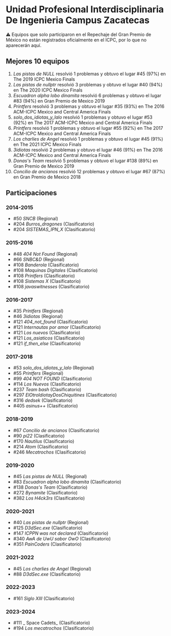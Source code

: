 # Unidad Profesional Interdisciplinaria De Ingenieria Campus Zacatecas

:warning: Equipos que solo participaron en el Repechaje del Gran Premio de México no están registrados oficialmente en el ICPC, por lo que no aparecerán aquí.

## Mejores 10 equipos

1. _Las pistas de NULL_ resolvió 1 problemas y obtuvo el lugar #45 (97%) en The 2019 ICPC Mexico Finals
1. _Las pistas de nullptr_ resolvió 3 problemas y obtuvo el lugar #40 (94%) en The 2020 ICPC Mexico Finals
1. _Escuadron alpha lobo dinamita_ resolvió 6 problemas y obtuvo el lugar #83 (94%) en Gran Premio de Mexico 2019
1. _Printfers_ resolvió 3 problemas y obtuvo el lugar #35 (93%) en The 2016 ACM-ICPC Mexico and Central America Finals
1. _solo_dos_idiotas_y_lalo_ resolvió 1 problemas y obtuvo el lugar #53 (92%) en The 2017 ACM-ICPC Mexico and Central America Finals
1. _Printfers_ resolvió 1 problemas y obtuvo el lugar #55 (92%) en The 2017 ACM-ICPC Mexico and Central America Finals
1. _Los charlies de Angel_ resolvió 1 problemas y obtuvo el lugar #45 (91%) en The 2021 ICPC Mexico Finals
1. _3idiotas_ resolvió 2 problemas y obtuvo el lugar #46 (91%) en The 2016 ACM-ICPC Mexico and Central America Finals
1. _Donas's Team_ resolvió 5 problemas y obtuvo el lugar #138 (89%) en Gran Premio de Mexico 2019
1. _Concilio de ancianos_ resolvió 12 problemas y obtuvo el lugar #67 (87%) en Gran Premio de Mexico 2018

## Participaciones

### 2014-2015

- #50 _SNCB_ (Regional)
- #204 _Burros_dragones_ (Clasificatorio)
- #204 _SISTEMAS_IPN_X_ (Clasificatorio)

### 2015-2016

- #48 _404 Not Found_ (Regional)
- #66 _SNBC&D_ (Regional)
- #108 _Banderola_ (Clasificatorio)
- #108 _Maquinas Digitales_ (Clasificatorio)
- #108 _Printfers_ (Clasificatorio)
- #108 _Sistemas X_ (Clasificatorio)
- #108 _javaswitnesses_ (Clasificatorio)

### 2016-2017

- #35 _Printfers_ (Regional)
- #46 _3idiotas_ (Regional)
- #121 _404_not_found_ (Clasificatorio)
- #121 _Internautas por amor_ (Clasificatorio)
- #121 _Los nuevos_ (Clasificatorio)
- #121 _Los_asiaticos_ (Clasificatorio)
- #121 _if_then_else_ (Clasificatorio)

### 2017-2018

- #53 _solo_dos_idiotas_y_lalo_ (Regional)
- #55 _Printfers_ (Regional)
- #99 _404 NOT FOUND_ (Clasificatorio)
- #114 _Los Nuevos_ (Clasificatorio)
- #237 _Team bash_ (Clasificatorio)
- #297 _ElOtroIdiotayDosChiquitines_ (Clasificatorio)
- #316 _dedsek_ (Clasificatorio)
- #405 _asinus++_ (Clasificatorio)

### 2018-2019

- #67 _Concilio de ancianos_ (Clasificatorio)
- #90 _pi22_ (Clasificatorio)
- #170 _Nautilus_ (Clasificatorio)
- #214 _Atom_ (Clasificatorio)
- #246 _Mecatrochos_ (Clasificatorio)

### 2019-2020

- #45 _Las pistas de NULL_ (Regional)
- #83 _Escuadron alpha lobo dinamita_ (Clasificatorio)
- #138 _Donas's Team_ (Clasificatorio)
- #272 _Bynamite_ (Clasificatorio)
- #382 _Los H4ck3rs_ (Clasificatorio)

### 2020-2021

- #40 _Las pistas de nullptr_ (Regional)
- #125 _D3dSec.exe_ (Clasificatorio)
- #147 _ICPPN was not declared_ (Clasificatorio)
- #340 _AwA de UwU sabor OwO_ (Clasificatorio)
- #351 _PainCoders_ (Clasificatorio)

### 2021-2022

- #45 _Los charlies de Angel_ (Regional)
- #88 _D3dSec.exe_ (Clasificatorio)

### 2022-2023

- #161 _Siglo XIII_ (Clasificatorio)

### 2023-2024

- #111 _ Space Cadets_ (Clasificatorio)
- #194 _Los mecatrochos_ (Clasificatorio)



